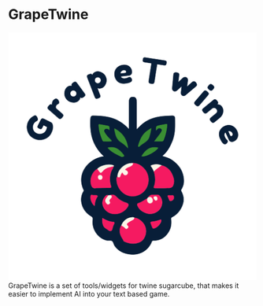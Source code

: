 # GrapeTwine
 ![alt text](Img/logosmall.png)
 GrapeTwine is a set of tools/widgets for twine sugarcube, that makes it easier to implement AI into your text based game.
